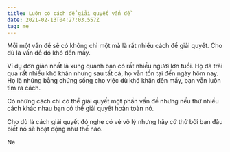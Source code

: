 ```yaml
---
title: Luôn có cách để giải quyết vấn đề
date: 2021-02-13T04:27:03.557Z
tag: me
---
```

Mỗi một vấn đề sẽ có không chỉ một mà là rất nhiều cách để giải quyết. Cho dù là vấn đề đó khó đến mấy.

Ví dụ đơn giản nhất là xung quanh bạn có rất nhiều người lớn tuổi. Họ đã trải qua rất nhiều khó khăn nhưng sau tất cả, họ vẫn tồn tại đến ngày hôm nay. Họ là những bằng chứng sống cho việc dù khó khăn đến mấy, bạn vẫn luôn tìm ra cách.

Có những cách chỉ có thể giải quyết một phần vấn đề nhưng nếu thử nhiều cách khác nhau bạn có thể giải quyết hoàn toàn nó.

Cho dù là cách giải quyết đó nghe có vẻ vô lý nhưng hãy cứ thử bởi bạn đâu biết nó sẽ hoạt động như thế nào.

Ne